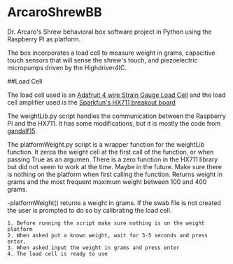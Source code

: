 # ArcaroShrewBB
Dr. Arcaro's Shrew behavioral box software project in Python using the Raspberry PI as platform.  

The box incorporates a load cell to measure weight in grams, capacitive touch sensors that will sense the shrew's touch, and piezoelectric micropumps driven by the Highdriver4IC.

##Load Cell

The load cell used is an [Adafruit 4 wire Strain Gauge Load Cell](https://www.adafruit.com/product/4540) and the load cell amplifier used is the [Sparkfun's HX711 breakout board](https://www.sparkfun.com/products/13879)

The weightLib.py script handles the communication between the Raspberry Pi and the HX711. It has some modifications, but it is mostly the code from [gandalf15](https://github.com/gandalf15/HX711). 

The platformWeight.py script is a wrapper function for the weightLib function. It zeros the weight cell at the first call of the function, or when passing True as an argumen. There is a zero function in the HX711 library but did not seem to work at the time. Maybe in the future. Make sure there is nothing on the platform when first calling the function. Returns weight in grams and the most frequent maximum weight between 100 and 400 grams.
    
-platformWeight() returns a weight in grams. If the swab file is not created
the user is prompted to do so by calibrating the load cell.
    
    1. Before running the script make sure nothing is on the weight platform
    2. When asked put a known weight, wait for 3-5 seconds and press enter.
    3. When asked input the weight in grams and press enter
    4. The load cell is ready to use

